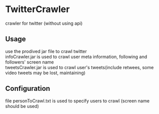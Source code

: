 # TwitterCrawler
crawler for twitter (without using api)

## Usage
use the prodived jar file to crawl twitter<br>
infoCrawler.jar is used to crawl user meta information, following and followers' screen name<br>
tweetsCrawler.jar is used to crawl user's tweets(include retwees, some video tweets may be lost, maintaining)<br>

## Configuration
file personToCrawl.txt is used to specify users to crawl (screen name should be used)



